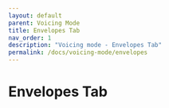 ```yaml
---
layout: default
parent: Voicing Mode
title: Envelopes Tab
nav_order: 1
description: "Voicing mode - Envelopes Tab"
permalink: /docs/voicing-mode/envelopes
---
```


# Envelopes Tab



